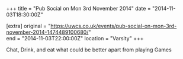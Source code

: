 +++
title = "Pub Social on Mon 3rd November 2014"
date = "2014-11-03T18:30:00Z"

[extra]
original = "https://uwcs.co.uk/events/pub-social-on-mon-3rd-november-2014-1474489100680/"    
end = "2014-11-03T22:00:00Z"
location = "Varsity"
+++

Chat, Drink, and eat what could be better apart from playing Games

